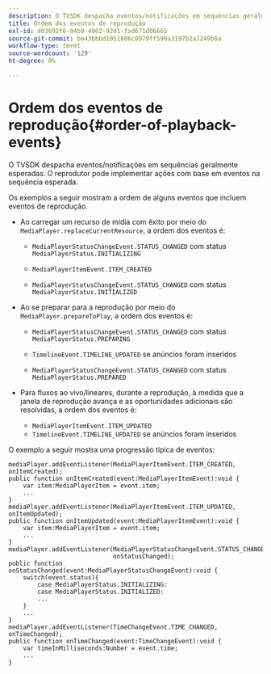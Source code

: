 ```yaml
---
description: O TVSDK despacha eventos/notificações em sequências geralmente esperadas. O reprodutor pode implementar ações com base em eventos na sequência esperada.
title: Ordem dos eventos de reprodução
exl-id: d03692f6-04b9-4962-92d1-fad671d06665
source-git-commit: be43bbbd1051886c8979ff590a3197b2a7249b6a
workflow-type: tm+mt
source-wordcount: '129'
ht-degree: 0%

---
```


# Ordem dos eventos de reprodução{#order-of-playback-events}

O TVSDK despacha eventos/notificações em sequências geralmente esperadas. O reprodutor pode implementar ações com base em eventos na sequência esperada.

<!--<a id="section_6E34A6C7936245D88DEB3315DA64598B"></a>-->

Os exemplos a seguir mostram a ordem de alguns eventos que incluem eventos de reprodução.

* Ao carregar um recurso de mídia com êxito por meio do `MediaPlayer.replaceCurrentResource`, a ordem dos eventos é:

   * `MediaPlayerStatusChangeEvent.STATUS_CHANGED` com status `MediaPlayerStatus.INITIALIZING`

   * `MediaPlayerItemEvent.ITEM_CREATED`
   * `MediaPlayerStatusChangeEvent.STATUS_CHANGED` com status `MediaPlayerStatus.INITIALIZED`

* Ao se preparar para a reprodução por meio do `MediaPlayer.prepareToPlay`, a ordem dos eventos é:

   * `MediaPlayerStatusChangeEvent.STATUS_CHANGED` com status `MediaPlayerStatus.PREPARING`

   * `TimelineEvent.TIMELINE_UPDATED` se anúncios foram inseridos
   * `MediaPlayerStatusChangeEvent.STATUS_CHANGED` com status `MediaPlayerStatus.PREPARED`

* Para fluxos ao vivo/lineares, durante a reprodução, à medida que a janela de reprodução avança e as oportunidades adicionais são resolvidas, a ordem dos eventos é:

   * `MediaPlayerItemEvent.ITEM_UPDATED`
   * `TimelineEvent.TIMELINE_UPDATED` se anúncios foram inseridos

<!--<a id="section_76C13548AF934868B70757CA5489E516"></a>-->

O exemplo a seguir mostra uma progressão típica de eventos:

```
mediaPlayer.addEventListener(MediaPlayerItemEvent.ITEM_CREATED, onItemCreated); 
public function onItemCreated(event:MediaPlayerItemEvent):void { 
    var item:MediaPlayerItem = event.item; 
    ... 
} 
mediaPlayer.addEventListener(MediaPlayerItemEvent.ITEM_UPDATED, onItemUpdated); 
public function onItemUpdated(event:MediaPlayerItemEvent):void { 
    var item:MediaPlayerItem = event.item; 
    ... 
} 
mediaPlayer.addEventListener(MediaPlayerStatusChangeEvent.STATUS_CHANGED,  
                             onStatusChanged); 
public function onStatusChanged(event:MediaPlayerStatusChangeEvent):void { 
    switch(event.status){ 
        case MediaPlayerStatus.INITIALIZING: 
        case MediaPlayerStatus.INITIALIZED: 
        ... 
    } 
    ... 
} 
mediaPlayer.addEventListener(TimeChangeEvent.TIME_CHANGED, onTimeChanged); 
public function onTimeChanged(event:TimeChangeEvent):void { 
    var timeInMilliseconds:Number = event.time; 
    ... 
}
```
